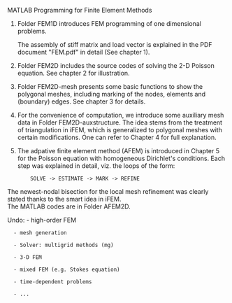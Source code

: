 MATLAB Programming for Finite Element Methods

1. Folder FEM1D introduces FEM programming of one dimensional problems. 
   
    The assembly of stiff matrix and load vector is explained in the PDF document 
	"FEM.pdf" in detail (See chapter 1).
	
2. Folder FEM2D includes the source codes of solving the 2-D Poisson equation.
   See chapter 2 for illustration.
   
3. Folder FEM2D-mesh presents some basic functions to show the polygonal meshes, including 
   marking of the nodes, elements and (boundary) edges.
   See chapter 3 for details.
   
4. For the convenience of computation, we introduce some auxiliary mesh data in Folder FEM2D-auxstructure. 
   The idea stems from the treatment of triangulation in iFEM, which is generalized to polygonal meshes with 
certain modifications.  One can refer to Chapter 4 for full explanation.

5. The adpative finite element method (AFEM) is introduced in Chapter 5 for the Poisson equation with homogeneous Dirichlet's 
   conditions.  Each step was explained in detail, viz. the loops of the form: 

           SOLVE -> ESTIMATE -> MARK -> REFINE

The newest-nodal bisection for the local mesh refinement was clearly stated  thanks to the smart idea in iFEM.  
The MATLAB codes are in Folder AFEM2D. 


Undo: - high-order FEM

      - mesh generation
      
      - Solver: multigrid methods (mg)
      
      - 3-D FEM
      
      - mixed FEM (e.g. Stokes equation)
      
      - time-dependent problems
      
      - ...
